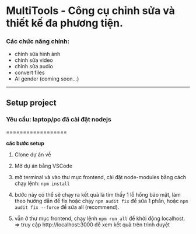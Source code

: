 # MultiTools - Công cụ chỉnh sửa và thiết kế đa phương tiện.


### Các chức năng chính: 
- chỉnh sửa hình ảnh
- chỉnh sửa video
- chỉnh sửa audio
- convert files
- AI gender (coming soon...)



--- 


## Setup project


### Yêu cầu: laptop/pc đã cài đặt nodejs 

==================

**các bước setup**

1. Clone dự án về
2. Mở dự án bằng VSCode
3. mở terminal và vào thư mục frontend, cài đặt node-modules bằng cách chạy lệnh: `npm install`
4. bước này có thể sẽ chạy ra kết quả là tìm thấy 1 lỗ hổng bảo mật, làm theo hướng dẫn để fix hoặc chạy `npm audit fix` để sửa 1 phần, hoặc `npm audit fix --force` để sửa all (recommend).

5. vẫn ở thư mục frontend, chạy lệnh `npm run all` để khởi động localhost.
  => truy cập http://localhost:3000 để xem kết quả trên trình duyệt




